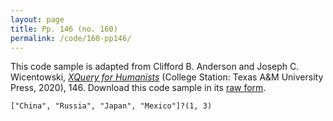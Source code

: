 ```yaml
---
layout: page
title: Pp. 146 (no. 160)
permalink: /code/160-pp146/
---
```


This code sample is adapted from Clifford B. Anderson and Joseph C. Wicentowski, 
[_XQuery for Humanists_](/) (College Station: Texas A&M University Press, 2020), 146. 
Download this code sample in its [raw form](/code/160-pp146/160-pp146.xq).

```xquery
["China", "Russia", "Japan", "Mexico"]?(1, 3)
```  
